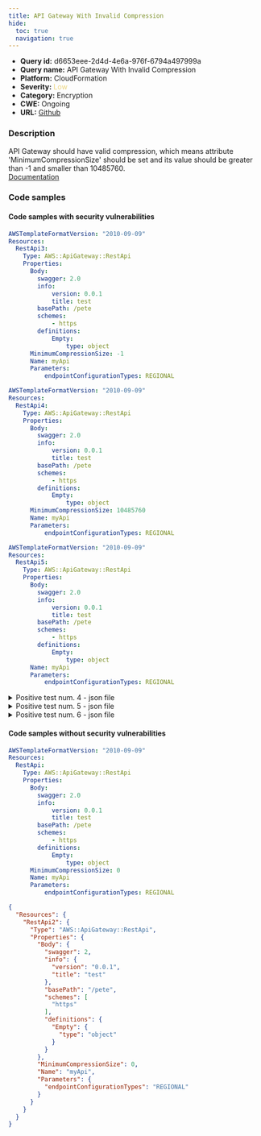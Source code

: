 ```yaml
---
title: API Gateway With Invalid Compression
hide:
  toc: true
  navigation: true
---
```


<style>
  .highlight .hll {
    background-color: #ff171742;
  }
  .md-content {
    max-width: 1100px;
    margin: 0 auto;
  }
</style>

-   **Query id:** d6653eee-2d4d-4e6a-976f-6794a497999a
-   **Query name:** API Gateway With Invalid Compression
-   **Platform:** CloudFormation
-   **Severity:** <span style="color:#edd57e">Low</span>
-   **Category:** Encryption
-   **CWE:** Ongoing
-   **URL:** [Github](https://github.com/Checkmarx/kics/tree/master/assets/queries/cloudFormation/aws/api_gateway_with_invalid_compression)

### Description
API Gateway should have valid compression, which means attribute 'MinimumCompressionSize' should be set and its value should be greater than -1 and smaller than 10485760.<br>
[Documentation](https://docs.aws.amazon.com/AWSCloudFormation/latest/UserGuide/aws-resource-apigateway-restapi.html)

### Code samples
#### Code samples with security vulnerabilities
```yaml title="Positive test num. 1 - yaml file" hl_lines="17"
AWSTemplateFormatVersion: "2010-09-09"
Resources:
  RestApi3:
    Type: AWS::ApiGateway::RestApi
    Properties:
      Body:
        swagger: 2.0
        info:
            version: 0.0.1
            title: test
        basePath: /pete
        schemes:
            - https
        definitions:
            Empty:
                type: object
      MinimumCompressionSize: -1
      Name: myApi
      Parameters:
          endpointConfigurationTypes: REGIONAL


```
```yaml title="Positive test num. 2 - yaml file" hl_lines="17"
AWSTemplateFormatVersion: "2010-09-09"
Resources:
  RestApi4:
    Type: AWS::ApiGateway::RestApi
    Properties:
      Body:
        swagger: 2.0
        info:
            version: 0.0.1
            title: test
        basePath: /pete
        schemes:
            - https
        definitions:
            Empty:
                type: object
      MinimumCompressionSize: 10485760
      Name: myApi
      Parameters:
          endpointConfigurationTypes: REGIONAL

```
```yaml title="Positive test num. 3 - yaml file" hl_lines="5"
AWSTemplateFormatVersion: "2010-09-09"
Resources:
  RestApi5:
    Type: AWS::ApiGateway::RestApi
    Properties:
      Body:
        swagger: 2.0
        info:
            version: 0.0.1
            title: test
        basePath: /pete
        schemes:
            - https
        definitions:
            Empty:
                type: object
      Name: myApi
      Parameters:
          endpointConfigurationTypes: REGIONAL

```
<details><summary>Positive test num. 4 - json file</summary>

```json hl_lines="22"
{
  "Resources": {
    "RestApi6": {
      "Type": "AWS::ApiGateway::RestApi",
      "Properties": {
        "Body": {
          "swagger": 2,
          "info": {
            "version": "0.0.1",
            "title": "test"
          },
          "basePath": "/pete",
          "schemes": [
            "https"
          ],
          "definitions": {
            "Empty": {
              "type": "object"
            }
          }
        },
        "MinimumCompressionSize": -1,
        "Name": "myApi",
        "Parameters": {
          "endpointConfigurationTypes": "REGIONAL"
        }
      }
    }
  }
}

```
</details>
<details><summary>Positive test num. 5 - json file</summary>

```json hl_lines="22"
{
  "Resources": {
    "RestApi7": {
      "Type": "AWS::ApiGateway::RestApi",
      "Properties": {
        "Body": {
          "swagger": 2,
          "info": {
            "version": "0.0.1",
            "title": "test"
          },
          "basePath": "/pete",
          "schemes": [
            "https"
          ],
          "definitions": {
            "Empty": {
              "type": "object"
            }
          }
        },
        "MinimumCompressionSize": 10485760,
        "Name": "myApi",
        "Parameters": {
          "endpointConfigurationTypes": "REGIONAL"
        }
      }
    }
  }
}

```
</details>
<details><summary>Positive test num. 6 - json file</summary>

```json hl_lines="5"
{
  "Resources": {
    "RestApi8": {
      "Type": "AWS::ApiGateway::RestApi",
      "Properties": {
        "Body": {
          "swagger": 2,
          "info": {
            "version": "0.0.1",
            "title": "test"
          },
          "basePath": "/pete",
          "schemes": [
            "https"
          ],
          "definitions": {
            "Empty": {
              "type": "object"
            }
          }
        },
        "Name": "myApi",
        "Parameters": {
          "endpointConfigurationTypes": "REGIONAL"
        }
      }
    }
  }
}

```
</details>


#### Code samples without security vulnerabilities
```yaml title="Negative test num. 1 - yaml file"
AWSTemplateFormatVersion: "2010-09-09"
Resources:
  RestApi:
    Type: AWS::ApiGateway::RestApi
    Properties:
      Body:
        swagger: 2.0
        info:
            version: 0.0.1
            title: test
        basePath: /pete
        schemes:
            - https
        definitions:
            Empty:
                type: object
      MinimumCompressionSize: 0
      Name: myApi
      Parameters:
          endpointConfigurationTypes: REGIONAL

```
```json title="Negative test num. 2 - json file"
{
  "Resources": {
    "RestApi2": {
      "Type": "AWS::ApiGateway::RestApi",
      "Properties": {
        "Body": {
          "swagger": 2,
          "info": {
            "version": "0.0.1",
            "title": "test"
          },
          "basePath": "/pete",
          "schemes": [
            "https"
          ],
          "definitions": {
            "Empty": {
              "type": "object"
            }
          }
        },
        "MinimumCompressionSize": 0,
        "Name": "myApi",
        "Parameters": {
          "endpointConfigurationTypes": "REGIONAL"
        }
      }
    }
  }
}

```
